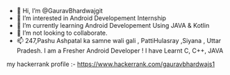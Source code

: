 - 👋 Hi, I’m @GauravBhardwajgit
- 👀 I’m interested in Android Developement Internship
- 🌱 I’m currently learning Android Developement Using JAVA & Kotlin
- 💞️ I’m not looking to collaborate.
- 📫 247,Pashu Ashpatal ka samne wali gali , PattiHulasray ,Siyana , Uttar Pradesh.
 I am a Fresher Android Developer !
 I have Learnt C, C++, JAVA
<!---
GauravBhardwajgit/GauravBhardwajgit is a ✨ special ✨ repository because its `README.md` (this file) appears on your GitHub profile.
You can click the Preview link to take a look at your changes.
--->
my hackerrank profile :- https://www.hackerrank.com/gauravbhardwajs1
